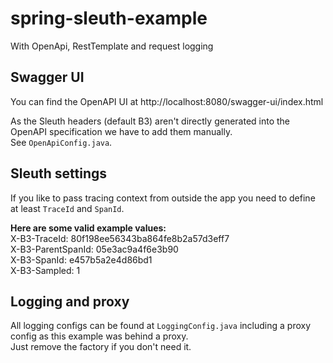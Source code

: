 # spring-sleuth-example
With OpenApi, RestTemplate and request logging

## Swagger UI
You can find the OpenAPI UI at http://localhost:8080/swagger-ui/index.html

As the Sleuth headers (default B3) aren't directly generated into the OpenAPI specification we have to add them manually.  
See `OpenApiConfig.java`.

## Sleuth settings
If you like to pass tracing context from outside the app you need to define at least `TraceId` and `SpanId`.

**Here are some valid example values:**  
X-B3-TraceId: 80f198ee56343ba864fe8b2a57d3eff7  
X-B3-ParentSpanId: 05e3ac9a4f6e3b90  
X-B3-SpanId: e457b5a2e4d86bd1  
X-B3-Sampled: 1

## Logging and proxy
All logging configs can be found at `LoggingConfig.java` including a proxy config as this example was behind a proxy.  
Just remove the factory if you don't need it.